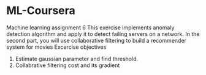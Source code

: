 # ML-Coursera
Machine learning assignment 6
This exercise implements anomaly detection algorithm and apply it to detect failing servers on a network. In the second part, you will use collaborative filtering to build a recommender system for movies
Excercise objectives
1. Estimate gaussian parameter and find threshold.
2. Collabrative filtering cost and its gradient



